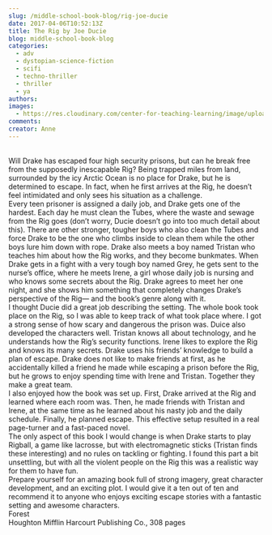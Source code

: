 ```yaml
---
slug: /middle-school-book-blog/rig-joe-ducie
date: 2017-04-06T10:52:13Z
title: The Rig by Joe Ducie
blog: middle-school-book-blog
categories:
  - adv
  - dystopian-science-fiction
  - scifi
  - techno-thriller
  - thriller
  - ya
authors:
images:
  - https://res.cloudinary.com/center-for-teaching-learning/image/upload/v1637541056/rig-200x300.jpg.jpg
comments:
creator: Anne
---
```


 <br />Will Drake has escaped four high security prisons, but can he break free from the supposedly inescapable Rig? Being trapped miles from land, surrounded by the icy Arctic Ocean is no place for Drake, but he is determined to escape. In fact, when he first arrives at the Rig, he doesn’t feel intimidated and only sees his situation as a challenge.<br />Every teen prisoner is assigned a daily job, and Drake gets one of the hardest. Each day he must clean the Tubes, where the waste and sewage from the Rig goes (don’t worry, Ducie doesn’t go into too much detail about this). There are other stronger, tougher boys who also clean the Tubes and force Drake to be the one who climbs inside to clean them while the other boys lure him down with rope. Drake also meets a boy named Tristan who teaches him about how the Rig works, and they become bunkmates. When Drake gets in a fight with a very tough boy named Grey, he gets sent to the nurse’s office, where he meets Irene, a girl whose daily job is nursing and who knows some secrets about the Rig. Drake agrees to meet her one night, and she shows him something that completely changes Drake’s perspective of the Rig— and the book’s genre along with it.<br />I thought Ducie did a great job describing the setting. The whole book took place on the Rig, so I was able to keep track of what took place where. I got a strong sense of how scary and dangerous the prison was. Duice also developed the characters well. Tristan knows all about technology, and he understands how the Rig’s security functions. Irene likes to explore the Rig and knows its many secrets. Drake uses his friends’ knowledge to build a plan of escape. Drake does not like to make friends at first, as he accidentally killed a friend he made while escaping a prison before the Rig, but he grows to enjoy spending time with Irene and Tristan. Together they make a great team.<br />I also enjoyed how the book was set up. First, Drake arrived at the Rig and learned where each room was. Then, he made friends with Tristan and Irene, at the same time as he learned about his nasty job and the daily schedule. Finally, he planned escape. This effective setup resulted in a real page-turner and a fast-paced novel.<br />The only aspect of this book I would change is when Drake starts to play Rigball, a game like lacrosse, but with electromagnetic sticks (Tristan finds these interesting) and no rules on tackling or fighting. I found this part a bit unsettling, but with all the violent people on the Rig this was a realistic way for them to have fun.<br />Prepare yourself for an amazing book full of strong imagery, great character development, and an exciting plot. I would give it a ten out of ten and recommend it to anyone who enjoys exciting escape stories with a fantastic setting and awesome characters.<br />Forest<br />Houghton Mifflin Harcourt Publishing Co., 308 pages

